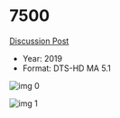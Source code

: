 # 7500

[Discussion Post](https://www.avsforum.com/threads/bass-eq-for-filtered-movies.2995212/post-59817644)

* Year: 2019
* Format: DTS-HD MA 5.1

![img 0](https://i.imgur.com/HKkzUFt.jpg)

![img 1](https://i.imgur.com/jX7S84b.png)


